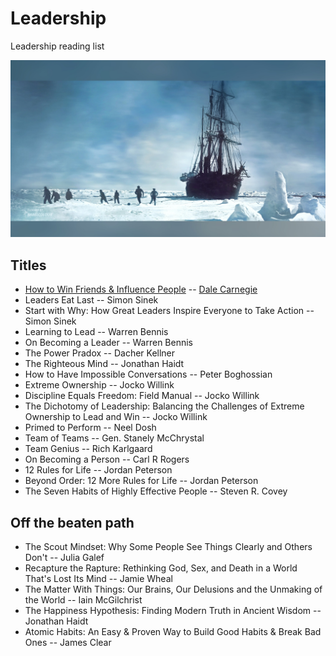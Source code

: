 # Leadership
Leadership reading list

![Shackeltons-1914-expedition](./images/Shackeltons-1914-expedition.jpg)

## Titles

- [How to Win Friends & Influence People](https://github.com/DavidGeeraerts/Leadership/blob/main/doc/How%20to%20Win%20Friends%20%26%20Influence%20People.md) -- [Dale Carnegie](https://en.wikipedia.org/wiki/Dale_Carnegie)
- Leaders Eat Last -- Simon Sinek
- Start with Why: How Great Leaders Inspire Everyone to Take Action -- Simon Sinek
- Learning to Lead -- Warren Bennis
- On Becoming a Leader -- Warren Bennis
- The Power Pradox -- Dacher Kellner
- The Righteous Mind -- Jonathan Haidt
- How to Have Impossible Conversations -- Peter Boghossian
- Extreme Ownership -- Jocko Willink
- Discipline Equals Freedom: Field Manual -- Jocko Willink
- The Dichotomy of Leadership: Balancing the Challenges of Extreme Ownership to Lead and Win -- Jocko Willink
- Primed to Perform -- Neel Dosh
- Team of Teams -- Gen. Stanely McChrystal
- Team Genius -- Rich Karlgaard
- On Becoming a Person -- Carl R Rogers
- 12 Rules for Life -- Jordan Peterson
- Beyond Order: 12 More Rules for Life -- Jordan Peterson
- The Seven Habits of Highly Effective People -- Steven R. Covey


## Off the beaten path

- The Scout Mindset: Why Some People See Things Clearly and Others Don't -- Julia Galef
- Recapture the Rapture: Rethinking God, Sex, and Death in a World That's Lost Its Mind -- Jamie Wheal
- The Matter With Things: Our Brains, Our Delusions and the Unmaking of the World -- Iain McGilchrist
- The Happiness Hypothesis: Finding Modern Truth in Ancient Wisdom -- Jonathan Haidt
- Atomic Habits: An Easy & Proven Way to Build Good Habits & Break Bad Ones -- James Clear
